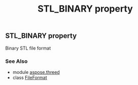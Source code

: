﻿---
title: STL_BINARY property
second_title: Aspose.3D for Python via .NET API References
description: 
type: docs
weight: 450
url: /python-net/aspose.threed/fileformat/stl_binary/
is_root: false
---

## STL_BINARY property


Binary STL file format

### See Also
* module [aspose.threed](../../)
* class [FileFormat](/3d/python-net/aspose.threed/fileformat)
